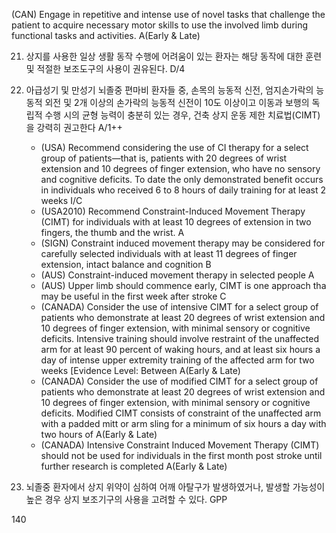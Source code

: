 (CAN) Engage in repetitive and intense use of novel tasks that challenge the patient to acquire necessary motor skills to use the involved limb during functional tasks and activities. A(Early & Late)

21. 상지를 사용한 일상 생활 동작 수행에 어려움이 있는 환자는 해당 동작에 대한 훈련 및 적절한 보조도구의 사용이 권유된다. D/4

22. 아급성기 및 만성기 뇌졸중 편마비 환자들 중, 손목의 능동적 신전, 엄지손가락의 능동적 외전 및 2개 이상의 손가락의 능동적 신전이 10도 이상이고 이동과 보행의 독립적 수행 시의 균형 능력이 충분히 있는 경우, 건축 상지 운동 제한 치료법(CIMT)을 강력히 권고한다 A/1++
    - (USA) Recommend considering the use of CI therapy for a select group of patients—that is, patients with 20 degrees of wrist extension and 10 degrees of finger extension, who have no sensory and cognitive deficits. To date the only demonstrated benefit occurs in individuals who received 6 to 8 hours of daily training for at least 2 weeks I/C
    - (USA2010) Recommend Constraint-Induced Movement Therapy (CIMT) for individuals with at least 10 degrees of extension in two fingers, the thumb and the wrist. A
    - (SIGN) Constraint induced movement therapy may be considered for carefully selected individuals with at least 11 degrees of finger extension, intact balance and cognition B
    - (AUS) Constraint-induced movement therapy in selected people A
    - (AUS) Upper limb should commence early, CIMT is one approach tha may be useful in the first week after stroke C
    - (CANADA) Consider the use of intensive CIMT for a select group of patients who demonstrate at least 20 degrees of wrist extension and 10 degrees of finger extension, with minimal sensory or cognitive deficits. Intensive training should involve restraint of the unaffected arm for at least 90 percent of waking hours, and at least six hours a day of intense upper extremity training of the affected arm for two weeks [Evidence Level: Between A(Early & Late)
    - (CANADA) Consider the use of modified CIMT for a select group of patients who demonstrate at least 20 degrees of wrist extension and 10 degrees of finger extension, with minimal sensory or cognitive deficits. Modified CIMT consists of constraint of the unaffected arm with a padded mitt or arm sling for a minimum of six hours a day with two hours of A(Early & Late)
    - (CANADA) Intensive Constraint Induced Movement Therapy (CIMT) should not be used for individuals in the first month post stroke until further research is completed A(Early & Late)

23. 뇌졸중 환자에서 상지 위약이 심하여 어깨 아탈구가 발생하였거나, 발생할 가능성이 높은 경우 상지 보조기구의 사용을 고려할 수 있다. GPP

<PAGE>140
